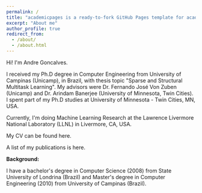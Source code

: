 ```yaml
---
permalink: /
title: "academicpages is a ready-to-fork GitHub Pages template for academic personal websites"
excerpt: "About me"
author_profile: true
redirect_from: 
  - /about/
  - /about.html
---
```

Hi! I'm Andre Goncalves.

I received my Ph.D degree in Computer Engineering from University of Campinas (Unicamp), in Brazil, with thesis topic "Sparse and Structural Multitask Learning". My advisors were Dr. Fernando José Von Zuben (Unicamp) and Dr. Arindam Banerjee (University of Minnesota, Twin Cities). I spent part of my Ph.D studies at University of Minnesota - Twin Cities, MN, USA.

Currently, I'm doing Machine Learning Research at the Lawrence Livermore National Laboratory (LLNL) in Livermore, CA, USA.

My CV can be found here.

A list of my publications is here.

**Background:**

I have a bachelor's degree in Computer Science (2008) from State University of Londrina (Brazil) and Master's degree in Computer Engineering (2010) from University of Campinas (Brazil).
